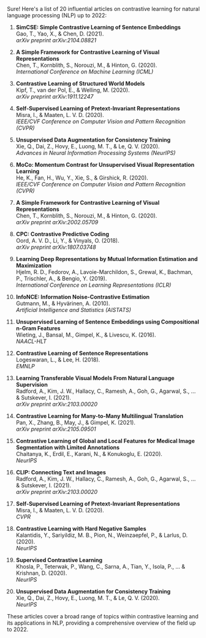 Sure! Here's a list of 20 influential articles on contrastive learning for natural language processing (NLP) up to 2022:

1. **SimCSE: Simple Contrastive Learning of Sentence Embeddings**  
   Gao, T., Yao, X., & Chen, D. (2021).  
   *arXiv preprint arXiv:2104.08821*

2. **A Simple Framework for Contrastive Learning of Visual Representations**  
   Chen, T., Kornblith, S., Norouzi, M., & Hinton, G. (2020).  
   *International Conference on Machine Learning (ICML)*

3. **Contrastive Learning of Structured World Models**  
   Kipf, T., van der Pol, E., & Welling, M. (2020).  
   *arXiv preprint arXiv:1911.12247*

4. **Self-Supervised Learning of Pretext-Invariant Representations**  
   Misra, I., & Maaten, L. V. D. (2020).  
   *IEEE/CVF Conference on Computer Vision and Pattern Recognition (CVPR)*

5. **Unsupervised Data Augmentation for Consistency Training**  
   Xie, Q., Dai, Z., Hovy, E., Luong, M. T., & Le, Q. V. (2020).  
   *Advances in Neural Information Processing Systems (NeurIPS)*

6. **MoCo: Momentum Contrast for Unsupervised Visual Representation Learning**  
   He, K., Fan, H., Wu, Y., Xie, S., & Girshick, R. (2020).  
   *IEEE/CVF Conference on Computer Vision and Pattern Recognition (CVPR)*

7. **A Simple Framework for Contrastive Learning of Visual Representations**  
   Chen, T., Kornblith, S., Norouzi, M., & Hinton, G. (2020).  
   *arXiv preprint arXiv:2002.05709*

8. **CPC: Contrastive Predictive Coding**  
   Oord, A. V. D., Li, Y., & Vinyals, O. (2018).  
   *arXiv preprint arXiv:1807.03748*

9. **Learning Deep Representations by Mutual Information Estimation and Maximization**  
   Hjelm, R. D., Fedorov, A., Lavoie-Marchildon, S., Grewal, K., Bachman, P., Trischler, A., & Bengio, Y. (2019).  
   *International Conference on Learning Representations (ICLR)*

10. **InfoNCE: Information Noise-Contrastive Estimation**  
    Gutmann, M., & Hyvärinen, A. (2010).  
    *Artificial Intelligence and Statistics (AISTATS)*

11. **Unsupervised Learning of Sentence Embeddings using Compositional n-Gram Features**  
    Wieting, J., Bansal, M., Gimpel, K., & Livescu, K. (2016).  
    *NAACL-HLT*

12. **Contrastive Learning of Sentence Representations**  
    Logeswaran, L., & Lee, H. (2018).  
    *EMNLP*

13. **Learning Transferable Visual Models From Natural Language Supervision**  
    Radford, A., Kim, J. W., Hallacy, C., Ramesh, A., Goh, G., Agarwal, S., ... & Sutskever, I. (2021).  
    *arXiv preprint arXiv:2103.00020*

14. **Contrastive Learning for Many-to-Many Multilingual Translation**  
    Pan, X., Zhang, B., May, J., & Gimpel, K. (2021).  
    *arXiv preprint arXiv:2105.09501*

15. **Contrastive Learning of Global and Local Features for Medical Image Segmentation with Limited Annotations**  
    Chaitanya, K., Erdil, E., Karani, N., & Konukoglu, E. (2020).  
    *NeurIPS*

16. **CLIP: Connecting Text and Images**  
    Radford, A., Kim, J. W., Hallacy, C., Ramesh, A., Goh, G., Agarwal, S., ... & Sutskever, I. (2021).  
    *arXiv preprint arXiv:2103.00020*

17. **Self-Supervised Learning of Pretext-Invariant Representations**  
    Misra, I., & Maaten, L. V. D. (2020).  
    *CVPR*

18. **Contrastive Learning with Hard Negative Samples**  
    Kalantidis, Y., Sariyildiz, M. B., Pion, N., Weinzaepfel, P., & Larlus, D. (2020).  
    *NeurIPS*

19. **Supervised Contrastive Learning**  
    Khosla, P., Teterwak, P., Wang, C., Sarna, A., Tian, Y., Isola, P., ... & Krishnan, D. (2020).  
    *NeurIPS*

20. **Unsupervised Data Augmentation for Consistency Training**  
    Xie, Q., Dai, Z., Hovy, E., Luong, M. T., & Le, Q. V. (2020).  
    *NeurIPS*

These articles cover a broad range of topics within contrastive learning and its applications in NLP, providing a comprehensive overview of the field up to 2022.